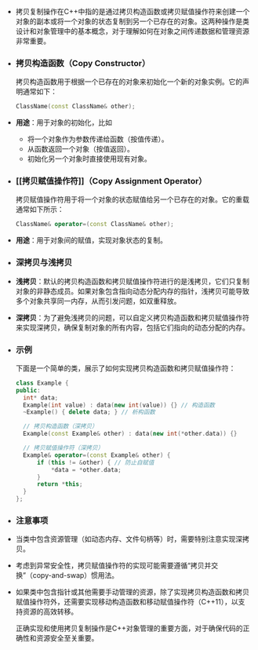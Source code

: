- 拷贝复制操作在C++中指的是通过拷贝构造函数或拷贝赋值操作符来创建一个对象的副本或将一个对象的状态复制到另一个已存在的对象。这两种操作是类设计和对象管理中的基本概念，对于理解如何在对象之间传递数据和管理资源非常重要。
- ### 拷贝构造函数（Copy Constructor）
  
  拷贝构造函数用于根据一个已存在的对象来初始化一个新的对象实例。它的声明通常如下：
  
  ```cpp
  ClassName(const ClassName& other);
  ```
- **用途**：用于对象的初始化，比如
	- 将一个对象作为参数传递给函数（按值传递）。
	- 从函数返回一个对象（按值返回）。
	- 初始化另一个对象时直接使用现有对象。
- ### [[拷贝赋值操作符]]（Copy Assignment Operator）
  
  拷贝赋值操作符用于将一个对象的状态赋值给另一个已存在的对象。它的重载通常如下所示：
  
  ```cpp
  ClassName& operator=(const ClassName& other);
  ```
- **用途**：用于对象间的赋值，实现对象状态的复制。
- ### 深拷贝与浅拷贝
- **浅拷贝**：默认的拷贝构造函数和拷贝赋值操作符进行的是浅拷贝，它们只复制对象的非静态成员。如果对象包含指向动态分配内存的指针，浅拷贝可能导致多个对象共享同一内存，从而引发问题，如双重释放。
- **深拷贝**：为了避免浅拷贝的问题，可以自定义拷贝构造函数和拷贝赋值操作符来实现深拷贝，确保复制对象的所有内容，包括它们指向的动态分配的内存。
- ### 示例
  
  下面是一个简单的类，展示了如何实现拷贝构造函数和拷贝赋值操作符：
  
  ```cpp
  class Example {
  public:
    int* data;
    Example(int value) : data(new int(value)) {} // 构造函数
    ~Example() { delete data; } // 析构函数
  
    // 拷贝构造函数（深拷贝）
    Example(const Example& other) : data(new int(*other.data)) {}
  
    // 拷贝赋值操作符（深拷贝）
    Example& operator=(const Example& other) {
        if (this != &other) { // 防止自赋值
            *data = *other.data;
        }
        return *this;
    }
  };
  ```
- ### 注意事项
- 当类中包含资源管理（如动态内存、文件句柄等）时，需要特别注意实现深拷贝。
- 考虑到异常安全性，拷贝赋值操作符的实现可能需要遵循“拷贝并交换”（copy-and-swap）惯用法。
- 如果类中包含指针或其他需要手动管理的资源，除了实现拷贝构造函数和拷贝赋值操作符外，还需要实现移动构造函数和移动赋值操作符（C++11），以支持资源的高效转移。
  
  正确实现和使用拷贝复制操作是C++对象管理的重要方面，对于确保代码的正确性和资源安全至关重要。